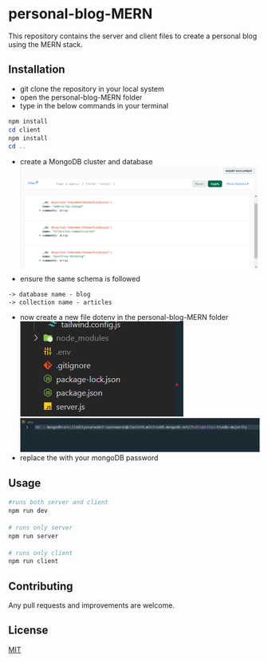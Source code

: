 # personal-blog-MERN

This repository contains the server and client files to create a personal blog using the MERN stack.

## Installation

- git clone the repository in your local system
- open the personal-blog-MERN folder
- type in the below commands in your terminal
```powershell
npm install
cd client
npm install
cd ..
```
- create a MongoDB cluster and database
![mongo1.png](/assets/mongo1.png)
- ensure the same schema is followed

```
-> database name - blog
-> collection name - articles
```

- now create a new file dotenv in the personal-blog-MERN folder\
![dotenv.png](/assets/dotenv.png)\
![dotenv1.png](/assets/dotenv1.png)
- replace the <password> with your mongoDB password


## Usage

```powershell
#runs both server and client
npm run dev

# runs only server
npm run server

# runs only client
npm run client

```

## Contributing

Any pull requests and improvements are welcome.

## License

[MIT](https://choosealicense.com/licenses/mit/)
